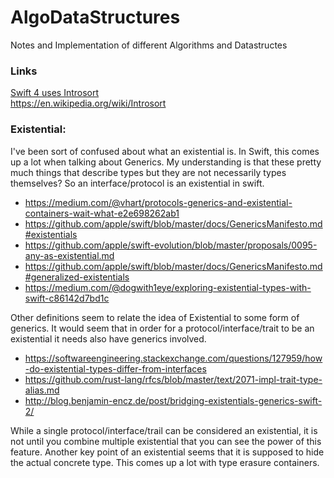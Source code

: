 # AlgoDataStructures
Notes and Implementation of different Algorithms and Datastructes


### Links
[ Swift 4 uses Introsort](https://forums.swift.org/t/revisiting-the-choice-of-sort-algorithm/8958)  
https://en.wikipedia.org/wiki/Introsort  


### Existential:  
I've been sort of confused about what an existential is. In Swift, this comes up a lot when talking about Generics. My understanding is that these pretty much things that describe types but they are not necessarily types themselves? So an interface/protocol is an existential in swift. 

* https://medium.com/@vhart/protocols-generics-and-existential-containers-wait-what-e2e698262ab1
* https://github.com/apple/swift/blob/master/docs/GenericsManifesto.md#existentials
* https://github.com/apple/swift-evolution/blob/master/proposals/0095-any-as-existential.md
* https://github.com/apple/swift/blob/master/docs/GenericsManifesto.md#generalized-existentials
* https://medium.com/@dogwith1eye/exploring-existential-types-with-swift-c86142d7bd1c

Other definitions seem to relate the idea of Existential to some form of generics. It would seem that in order for a protocol/interface/trait to be an existential it needs also have generics involved. 

* https://softwareengineering.stackexchange.com/questions/127959/how-do-existential-types-differ-from-interfaces
* https://github.com/rust-lang/rfcs/blob/master/text/2071-impl-trait-type-alias.md
* http://blog.benjamin-encz.de/post/bridging-existentials-generics-swift-2/

While a single protocol/interface/trail can be considered an existential, it is not until you combine multiple existential that you can see the power of this feature. Another key point of an existential seems that it is supposed to hide the actual concrete type.  This comes up a lot with type erasure containers. 



